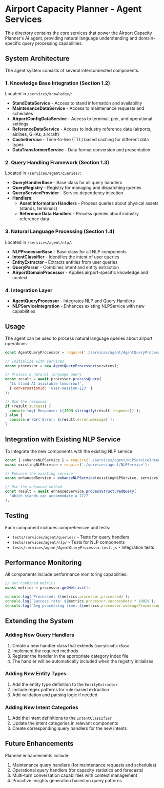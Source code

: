# Airport Capacity Planner - Agent Services

This directory contains the core services that power the Airport Capacity Planner's AI agent, providing natural language understanding and domain-specific query processing capabilities.

## System Architecture

The agent system consists of several interconnected components:

### 1. Knowledge Base Integration (Section 1.2)

Located in `/services/knowledge/`:

- **StandDataService** - Access to stand information and availability
- **MaintenanceDataService** - Access to maintenance requests and schedules
- **AirportConfigDataService** - Access to terminal, pier, and operational settings
- **ReferenceDataService** - Access to industry reference data (airports, airlines, GHAs, aircraft)
- **CacheService** - Time-to-live (TTL) based caching for different data types
- **DataTransformerService** - Data format conversion and presentation

### 2. Query Handling Framework (Section 1.3)

Located in `/services/agent/queries/`:

- **QueryHandlerBase** - Base class for all query handlers
- **QueryRegistry** - Registry for managing and dispatching queries
- **QueryServiceProvider** - Service dependency injection
- **Handlers**:
  - **Asset Information Handlers** - Process queries about physical assets (stands, terminals)
  - **Reference Data Handlers** - Process queries about industry reference data

### 3. Natural Language Processing (Section 1.4)

Located in `/services/agent/nlp/`:

- **NLPProcessorBase** - Base class for all NLP components
- **IntentClassifier** - Identifies the intent of user queries
- **EntityExtractor** - Extracts entities from user queries
- **QueryParser** - Combines intent and entity extraction
- **AirportDomainProcessor** - Applies airport-specific knowledge and context

### 4. Integration Layer

- **AgentQueryProcessor** - Integrates NLP and Query Handlers
- **NLPServiceIntegration** - Enhances existing NLPService with new capabilities

## Usage

The agent can be used to process natural language queries about airport operations:

```javascript
const AgentQueryProcessor = require('./services/agent/AgentQueryProcessor');

// Initialize with services
const processor = new AgentQueryProcessor(services);

// Process a natural language query
const result = await processor.processQuery(
  'Is stand A1 available tomorrow?',
  { conversationId: 'user-session-123' }
);

// Use the response
if (result.success) {
  console.log(`Response: ${JSON.stringify(result.response)}`);
} else {
  console.error(`Error: ${result.error.message}`);
}
```

## Integration with Existing NLP Service

To integrate the new components with the existing NLP service:

```javascript
const { enhanceNLPService } = require('./services/agent/NLPServiceIntegration');
const existingNLPService = require('./services/agent/NLPService');

// Enhance the existing service
const enhancedService = enhanceNLPService(existingNLPService, services);

// Use the enhanced method
const result = await enhancedService.processStructuredQuery(
  'Which stands can accommodate a 777?'
);
```

## Testing

Each component includes comprehensive unit tests:

- `tests/services/agent/queries/` - Tests for query handlers
- `tests/services/agent/nlp/` - Tests for NLP components
- `tests/services/agent/AgentQueryProcessor.test.js` - Integration tests

## Performance Monitoring

All components include performance monitoring capabilities:

```javascript
// Get combined metrics
const metrics = processor.getMetrics();

console.log(`Processed: ${metrics.processor.processed}`);
console.log(`Success rate: ${metrics.processor.successRate * 100}%`);
console.log(`Avg processing time: ${metrics.processor.averageProcessingTimeMs.toFixed(2)}ms`);
```

## Extending the System

### Adding New Query Handlers

1. Create a new handler class that extends `QueryHandlerBase`
2. Implement the required methods
3. Register the handler in the appropriate category index file
4. The handler will be automatically included when the registry initializes

### Adding New Entity Types

1. Add the entity type definition to the `EntityExtractor`
2. Include regex patterns for rule-based extraction
3. Add validation and parsing logic if needed

### Adding New Intent Categories

1. Add the intent definitions to the `IntentClassifier`
2. Update the intent categories in relevant components
3. Create corresponding query handlers for the new intents

## Future Enhancements

Planned enhancements include:

1. Maintenance query handlers (for maintenance requests and schedules)
2. Operational query handlers (for capacity statistics and forecasts)
3. Multi-turn conversation capabilities with context management
4. Proactive insights generation based on query patterns